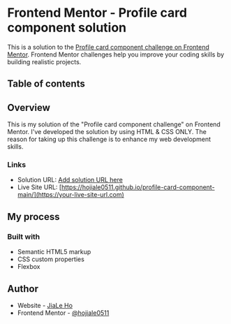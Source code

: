 # Frontend Mentor - Profile card component solution

This is a solution to the [Profile card component challenge on Frontend Mentor](https://www.frontendmentor.io/challenges/profile-card-component-cfArpWshJ). Frontend Mentor challenges help you improve your coding skills by building realistic projects. 

## Table of contents

## Overview
This is my solution of the "Profile card component challenge" on Frontend Mentor. I've developed the solution by using HTML & CSS ONLY. The reason for taking up this challenge is to enhance my web development skills. 


### Links

- Solution URL: [Add solution URL here](https://your-solution-url.com)
- Live Site URL: [https://hojiale0511.github.io/profile-card-component-main/](https://your-live-site-url.com)

## My process

### Built with

- Semantic HTML5 markup
- CSS custom properties
- Flexbox


## Author

- Website - [JiaLe Ho](https://www.your-site.com)
- Frontend Mentor - [@hojiale0511](https://www.frontendmentor.io/profile/hojiale0511)

